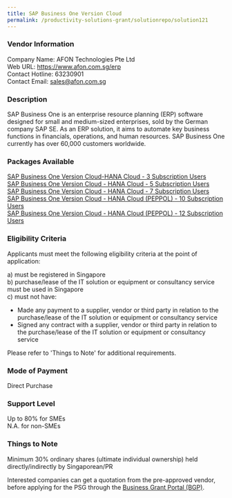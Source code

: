 ```yaml
---
title: SAP Business One Version Cloud
permalink: /productivity-solutions-grant/solutionrepo/solution121
---
```


### Vendor Information
Company Name: AFON Technologies Pte Ltd <br>Web URL: https://www.afon.com.sg/erp <br>Contact Hotline: 63230901 <br>Contact Email: sales@afon.com.sg <br>

### Description

SAP Business One is an enterprise resource planning (ERP) software designed for small and medium-sized enterprises, sold by the German company SAP SE. As an ERP solution, it aims to automate key business functions in financials, operations, and human resources. SAP Business One currently has over 60,000 customers worldwide.

### Packages Available

<a href='https://www.gobusiness.gov.sg/images/psg/Desensitised_AFON_20200156_Annex_3_20200707122513_Part_1.pdf' target='_blank'>SAP Business One Version Cloud-HANA Cloud - 3 Subscription Users</a><br/>
<a href='https://www.gobusiness.gov.sg/images/psg/Desensitised_AFON_20200156_Annex_3_20200707122513_Part_2.pdf' target='_blank'>SAP Business One Version Cloud - HANA Cloud - 5 Subscription Users</a><br/>
<a href='https://www.gobusiness.gov.sg/images/psg/Desensitised_AFON_20200156_Annex_3_20200707122513_Part_3.pdf' target='_blank'>SAP Business One Version Cloud - HANA Cloud - 7 Subscription Users</a><br/>
<a href='https://www.gobusiness.gov.sg/images/psg/Desensitised_AFON_20200156_Annex_3_20200707122513_Part_4.pdf' target='_blank'>SAP Business One Version Cloud - HANA Cloud (PEPPOL) - 10 Subscription Users</a><br/>
<a href='https://www.gobusiness.gov.sg/images/psg/Desensitised_AFON_20200156_Annex_3_20200707122513_Part_5.pdf' target='_blank'>SAP Business One Version Cloud - HANA Cloud (PEPPOL) - 12 Subscription Users</a><br/>

### Eligibility Criteria

Applicants must meet the following eligibility criteria at the point of application:

a) must be registered in Singapore <br>
b) purchase/lease of the IT solution or equipment or consultancy service must be used in Singapore <br>
c) must not have:
- Made any payment to a supplier, vendor or third party in relation to the purchase/lease of the IT solution or equipment or consultancy service
- Signed any contract with a supplier, vendor or third party in relation to the purchase/lease of the IT solution or equipment or consultancy service

Please refer to 'Things to Note' for additional requirements.

### Mode of Payment
Direct Purchase

### Support Level
Up to 80% for SMEs <br>
N.A. for non-SMEs

### Things to Note
Minimum 30% ordinary shares (ultimate individual ownership) held directly/indirectly by Singaporean/PR

Interested companies can get a quotation from the pre-approved vendor, before applying for the PSG through the <a target='_blank' href='https://www.businessgrants.gov.sg/'>Business Grant Portal (BGP)</a>.
